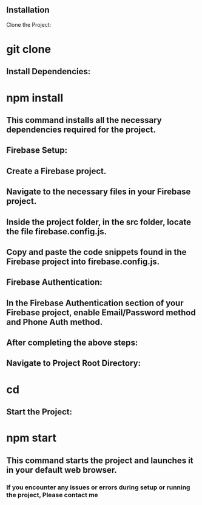 ## Installation

Clone the Project:

  # git clone <project-repo-url>


## Install Dependencies:

  # npm install

  
## This command installs all the necessary dependencies required for the project.


## Firebase Setup:
## Create a Firebase project.
## Navigate to the necessary files in your Firebase project.

## Inside the project folder, in the src folder, locate the file firebase.config.js.

## Copy and paste the code snippets found in the Firebase project into firebase.config.js.


## Firebase Authentication:
## In the Firebase Authentication section of your Firebase project, enable Email/Password method and Phone Auth method.

## After completing the above steps:

## Navigate to Project Root Directory:


# cd <project-directory>


## Start the Project:

# npm start

## This command starts the project and launches it in your default web browser.



### If you encounter any issues or errors during setup or running the project, Please contact me
